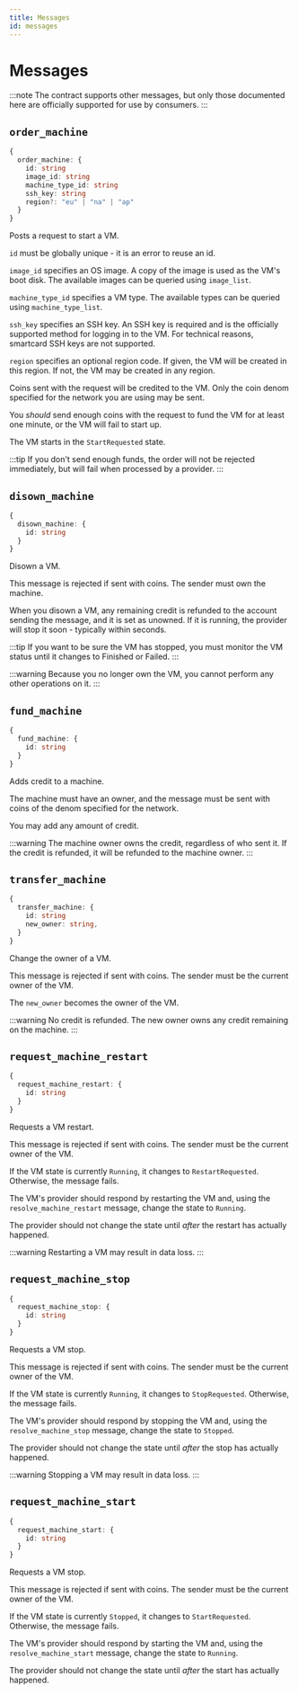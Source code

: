 ```yaml
---
title: Messages
id: messages
---
```


# Messages

:::note
The contract supports other messages, but only those documented here are officially supported for use by consumers.
:::

## `order_machine`

```typescript
{
  order_machine: {
    id: string
    image_id: string
    machine_type_id: string
    ssh_key: string
    region?: "eu" | "na" | "ap"
  }
}
```

Posts a request to start a VM.

`id` must be globally unique - it is an error to reuse an id.

`image_id` specifies an OS image. A copy of the image is used as the VM's boot disk. The available images can be queried using `image_list`.

`machine_type_id` specifies a VM type. The available types can be queried using `machine_type_list`.

`ssh_key` specifies an SSH key. An SSH key is required and is the officially supported method for logging in to the VM. For technical reasons, smartcard SSH keys are not supported.

`region` specifies an optional region code. If given, the VM will be created in this region. If not, the VM may be created in any region.

Coins sent with the request will be credited to the VM. Only the coin denom specified for the network you are using may be sent.

You _should_ send enough coins with the request to fund the VM for at least one minute, or the VM will fail to start up.

The VM starts in the `StartRequested` state.

:::tip
If you don't send enough funds, the order will not be rejected immediately, but will fail when processed by a provider.
:::

## `disown_machine`

```typescript
{
  disown_machine: {
    id: string
  }
}
```

Disown a VM.

This message is rejected if sent with coins. The sender must own the machine.

When you disown a VM, any remaining credit is refunded to the account sending the message, and it is set as unowned. If it is running, the provider will stop it soon - typically within seconds.

:::tip
If you want to be sure the VM has stopped, you must monitor the VM status until it changes to Finished or Failed.
:::

:::warning
Because you no longer own the VM, you cannot perform any other operations on it.
:::

## `fund_machine`

```typescript
{
  fund_machine: {
    id: string
  }
}
```

Adds credit to a machine.

The machine must have an owner, and the message must be sent with coins of the denom specified for the network.

You may add any amount of credit.

:::warning
The machine owner owns the credit, regardless of who sent it. If the credit is refunded, it will be refunded to the machine owner.
:::

## `transfer_machine`

```typescript
{
  transfer_machine: {
    id: string
    new_owner: string,
  }
}
```

Change the owner of a VM.

This message is rejected if sent with coins. The sender must be the current owner of the VM.

The `new_owner` becomes the owner of the VM.

:::warning
No credit is refunded. The new owner owns any credit remaining on the machine.
:::

## `request_machine_restart`

```typescript
{
  request_machine_restart: {
    id: string
  }
}
```

Requests a VM restart.

This message is rejected if sent with coins. The sender must be the current owner of the VM.

If the VM state is currently `Running`, it changes to `RestartRequested`. Otherwise, the message fails.

The VM's provider should respond by restarting the VM and, using the `resolve_machine_restart` message, change the state to `Running`.

The provider should not change the state until _after_ the restart has actually happened.

:::warning
Restarting a VM may result in data loss.
:::

## `request_machine_stop`

```typescript
{
  request_machine_stop: {
    id: string
  }
}
```

Requests a VM stop.

This message is rejected if sent with coins. The sender must be the current owner of the VM.

If the VM state is currently `Running`, it changes to `StopRequested`. Otherwise, the message fails.

The VM's provider should respond by stopping the VM and, using the `resolve_machine_stop` message, change the state to `Stopped`.

The provider should not change the state until _after_ the stop has actually happened.

:::warning
Stopping a VM may result in data loss.
:::

## `request_machine_start`

```typescript
{
  request_machine_start: {
    id: string
  }
}
```

Requests a VM stop.

This message is rejected if sent with coins. The sender must be the current owner of the VM.

If the VM state is currently `Stopped`, it changes to `StartRequested`. Otherwise, the message fails.

The VM's provider should respond by starting the VM and, using the `resolve_machine_start` message, change the state to `Running`.

The provider should not change the state until _after_ the start has actually happened.
